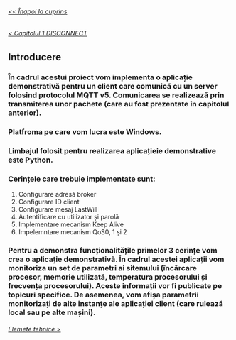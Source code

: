 ###### [<< Înapoi la cuprins](../Cuprins.md)
###### [< Capitolul 1 DISCONNECT](../Capitolul%201%20Aspecte%20teoretice/17.%20DISCONNECT.md)
## Introducere
### În cadrul acestui proiect vom implementa o aplicație demonstrativă pentru un client care comunică cu un server folosind protocolul MQTT v5. Comunicarea se realizează prin transmiterea unor pachete (care au fost prezentate în capitolul anterior).
### Platfroma pe care vom lucra este Windows.
### Limbajul folosit pentru realizarea aplicațieie demonstrative este Python.
### Cerințele care trebuie implementate sunt:
1. Configurare adresă broker
2. Configurare ID client
3. Configurare mesaj LastWill
4. Autentificare cu utilizator și parolă
5. Implementare mecanism Keep Alive
6. Impelemntare mecanism QoS0, 1 și 2
### Pentru a demonstra funcționalitățile primelor 3 cerințe vom crea o aplicație demonstrativă. În cadrul acestei aplicații vom monitoriza un set de parametri ai sitemului (încărcare procesor, memorie utilizată, temperatura procesorului și frecvența procesorului). Aceste informații vor fi publicate pe topicuri specifice. De asemenea, vom afișa parametrii monitorizați de alte instanțe ale aplicației client (care rulează local sau pe alte mașini). 
###### [Elemete tehnice >](02.%20Elemente%20tehnice.md)
